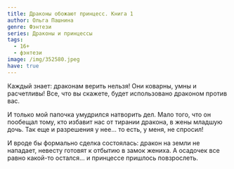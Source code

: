 ```yaml
---
title: Драконы обожают принцесс. Книга 1
author: Ольга Пашнина
genre: Фэнтези
series: Драконы и принцессы
tags:
  - 16+
  - фэнтези
image: /img/352580.jpeg
have: true
---
```

Каждый знает: драконам верить нельзя! Они коварны, умны и расчетливы! Все, что вы скажете, будет использовано драконом против вас.

И только мой папочка умудрился натворить дел. Мало того, что он пообещал тому, кто избавит нас от тирании дракона, в жены младшую дочь. Так еще и разрешения у нее... то есть, у меня, не спросил!

И вроде бы формально сделка состоялась: дракон на земли не нападает, невесту готовят к отбытию в замок жениха. А осадочек все равно какой-то остался... и принцессе пришлось повзрослеть.